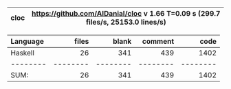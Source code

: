 
cloc|https://github.com/AlDanial/cloc v 1.66  T=0.09 s (299.7 files/s, 25153.0 lines/s)
--- | ---

Language|files|blank|comment|code
:-------|-------:|-------:|-------:|-------:
Haskell|26|341|439|1402
--------|--------|--------|--------|--------
SUM:|26|341|439|1402
